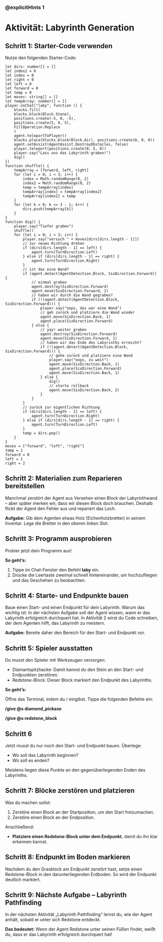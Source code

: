 ### @explicitHints 1
# Aktivität: Labyrinth Generation

## Schritt 1: Starter-Code verwenden
Nutze den folgenden Starter-Code:

```template
let dirs: number[] = []
let index2 = 0
let index = 0
let right = 0
let left = 0
let forward = 0
let temp = 0
let moves: string[] = []
let tempArray: number[] = []
player.onChat("laby", function () {
    blocks.fill(
    blocks.block(Block.Stone),
    positions.create(-5, 0, -5),
    positions.create(5, 0, 5),
    FillOperation.Replace
    )
    agent.teleportToPlayer()
    blocks.place(blocks.block(Block.Air), positions.create(0, 0, 0))
    agent.setAssist(AgentAssist.DestroyObstacles, false)
    player.teleport(positions.create(0, 5, 0))
    player.say("Lass uns das Labyrinth graben!")
    dig()
})
function shuffle() {
    tempArray = [forward, left, right]
    for (let i = 0; i < 3; i++) {
        index = Math.randomRange(0, 2)
        index2 = Math.randomRange(0, 2)
        temp = tempArray[index]
        tempArray[index] = tempArray[index2]
        tempArray[index2] = temp
    }
    for (let k = 0; k <= 3 - 1; k++) {
        dirs.push(tempArray[k])
    }
}
function dig() {
    player.say("Tiefer graben")
    shuffle()
    for (let i = 0; i < 3; i++) {
        player.say("versuch " + moves[dirs[dirs.length - 1]])
        // zur neuen Richtung drehen
        if (dirs[dirs.length - 1] == left) {
            agent.turn(TurnDirection.Left)
        } else if (dirs[dirs.length - 1] == right) {
            agent.turn(TurnDirection.Right)
        }
        // ist das eine Wand?
        if (agent.detect(AgentDetection.Block, SixDirection.Forward)) {
            // einmal graben
            agent.destroy(SixDirection.Forward)
            agent.move(SixDirection.Forward, 1)
            // haben wir durch die Wand gegraben?
            if (!(agent.detect(AgentDetection.Block, SixDirection.Forward))) {
                player.say("oops, das war eine Wand")
                // geh zurück und platziere die Wand wieder
                agent.move(SixDirection.Back, 1)
                agent.place(SixDirection.Forward)
            } else {
                // yay! weiter graben
                agent.destroy(SixDirection.Forward)
                agent.move(SixDirection.Forward, 1)
                // haben wir das Ende des Labyrinths erreicht?
                if (!(agent.detect(AgentDetection.Block, SixDirection.Forward))) {
                    // gehe zurück und platziere eine Wand
                    player.say("oops, zu weit")
                    agent.move(SixDirection.Back, 1)
                    agent.place(SixDirection.Forward)
                    agent.move(SixDirection.Back, 1)
                } else {
                    dig()
                    // starte rollback
                    agent.move(SixDirection.Back, 2)
                }
            }
        }
        // zurück zur eigentlichen Richtung
        if (dirs[dirs.length - 1] == left) {
            agent.turn(TurnDirection.Right)
        } else if (dirs[dirs.length - 1] == right) {
            agent.turn(TurnDirection.Left)
        }
        temp = dirs.pop()
    }
}
moves = ["forward", "left", "right"]
temp = 1
forward = 0
left = 1
right = 2
```

## Schritt 2: Materialien zum Reparieren bereitstellen
Manchmal zerstört der Agent aus Versehen einen Block der Labyrinthwand – aber später merken wir, dass wir diesen Block doch brauchen. Deshalb flickt der Agent den Fehler aus und repariert das Loch.

**Aufgabe:** Gib dem Agenten etwas Holz (Eichenholzbretter) in seinem Inventar. Lege die Bretter in den oberen linken Slot.



## Schritt 3: Programm ausprobieren
Probier jetzt dein Programm aus!

**So geht’s:**

1. Tippe im Chat-Fenster den Befehl **laby** ein.
2. Drücke die Leertaste zweimal schnell hintereinander, um hochzufliegen und das Geschehen zu beobachten.

## Schritt 4: Starte- und Endpunkte bauen
Baue einen Start- und einen Endpunkt für dein Labyrinth.
Warum das wichtig ist: In der nächsten Aufgabe soll der Agent wissen, wann er das Labyrinth erfolgreich durchquert hat.
In Aktivität 2 wirst du Code schreiben, der dem Agenten hilft, das Labyrinth zu meistern.

**Aufgabe:** Bereite daher den Bereich für den Start- und Endpunkt vor.


## Schritt 5: Spieler ausstatten
Du musst den Spieler mit Werkzeugen versorgen:

- Diamantspitzhacke: Damit kannst du den Stein an den Start- und Endpunkten zerstören.
- Redstone-Block: Dieser Block markiert den Endpunkt des Labyrinths.

**So geht’s:**

Öffne das Terminal, indem du / eingibst.
Tippe die folgenden Befehle ein:

**/give @s diamond_pickaxe**

**/give @s redstone_block**

## Schritt 6
Jetzt musst du nur noch den Start- und Endpunkt bauen.
Überlege:

- Wo soll das Labyrinth beginnen?
- Wo soll es enden?

Meistens liegen diese Punkte an den gegenüberliegenden Enden des Labyrinths.



## Schritt 7: Blöcke zerstören und platzieren
Was du machen sollst:

1. Zerstöre einen Block an der Startposition, um den Start freizumachen.
2. Zerstöre einen Block an der Endposition.

Anschließend:
- **Platziere einen Redstone-Block unter dem Endpunkt**, damit du ihn klar erkennen kannst.

## Schritt 8: Endpunkt im Boden markieren
Nachdem du den Grasblock am Endpunkt zerstört hast, setze einen Redstone-Block in den darunterliegenden Erdboden.
So wird der Endpunkt deutlich markiert.

## Schritt 9: Nächste Aufgabe – Labyrinth Pathfinding
In der nächsten Aktivität „Labyrinth Pathfinding“ lernst du, wie der Agent anhält, sobald er unter sich Redstone entdeckt.

**Das bedeutet:** Wenn der Agent Redstone unter seinen Füßen findet, weißt du, dass er das Labyrinth erfolgreich durchquert hat!
